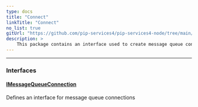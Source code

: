 ```yaml
---
type: docs
title: "Connect"
linkTitle: "Connect"
no_list: true
gitUrl: "https://github.com/pip-services4/pip-services4-node/tree/main/pip-services4-messaging-node"
description: >
    This package contains an interface used to create message queue connections.
---
```

---

<div class="module-body"> 

### Interfaces

#### [IMessageQueueConnection](imessage_queue_connection)
Defines an interface for message queue connections

<br>

</div>

